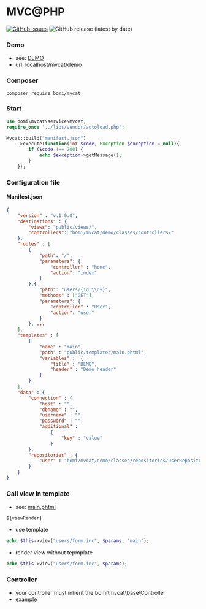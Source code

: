 # MVC@PHP

[![GitHub issues](https://img.shields.io/github/issues/devmboehm/mvcat)](https://github.com/devmboehm/mvcat/issues)
![GitHub release (latest by date)](https://img.shields.io/github/v/release/devmboehm/mvcat)

### Demo 
- see: [DEMO](https://github.com/devmboehm/mvcat/tree/master/demo)
- url: localhost/mvcat/demo

### Composer
```
composer require bomi/mvcat
```

### Start
```php
use bomi\mvcat\service\Mvcat;
require_once '../libs/vendor/autoload.php';

Mvcat::build("manifest.json") 
	->execute(function(int $code, Exception $exception = null){
		if ($code !== 200) {
			echo $exception->getMessage();
		}
	});
```

### Configuration file 
#### Manifest.json
```json
{
	"version" : "v.1.0.0",
	"destinations" : {
		"views": "public/views/",
		"controllers": "bomi/mvcat/demo/classes/controllers/"
	},
	"routes" : [
		{
			"path": "/",
			"parameters": {
				"controller" : "home",
				"action": "index"
			}
		},{
			"path": "users/{id:\\d+}",
			"methods" : ["GET"],
			"parameters": {
				"controller" : "User",
				"action": "user"
			}
		}, ...
	],
	"templates" : [
		{
			"name" : "main",
			"path" : "public/templates/main.phtml",
			"variables" :  {
				"title" : "DEMO",
				"header" : "Demo header"
			}
		}
	],
	"data" : {
		"connection" : {
			"host" : "",
			"dbname" : "",
			"username" : "",
			"password" : "",
			"additional" : 
				{
					"key" : "value"
				}
		},
		"repositories" : {
			"user" : "bomi/mvcat/demo/classes/repositories/UserRepository"
		}		
	}
}
```
### Call view in template
- see: [main.phtml](https://github.com/devmboehm/mvcat/blob/master/demo/public/templates/main.phtml)
```
${viewRender}
```
- use template 
```php
echo $this->view("users/form.inc", $params, "main");
``` 
- render view without tepmplate 
```php
echo $this->view("users/form.inc", $params);
``` 

### Controller
- your controller must inherit the bomi\mvcat\base\Controller
- [example](https://github.com/devmboehm/mvcat/blob/master/demo/classes/controllers/User.php)

